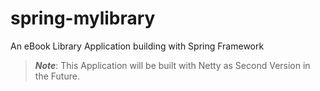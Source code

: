 # spring-mylibrary

An eBook Library Application building with Spring Framework

> ***Note***:
> This Application will be built with Netty as Second Version in the Future. 